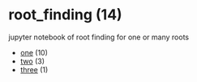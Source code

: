 # root_finding (14)
jupyter notebook of root finding for one or many roots

+ [one](one/README.md) (10)
+ [two](two/README.md) (3)
+ [three](three/README.md) (1)
